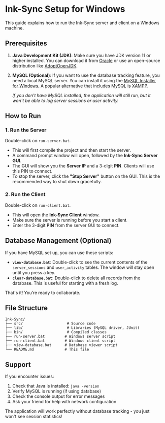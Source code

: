 # Ink-Sync Setup for Windows

This guide explains how to run the Ink-Sync server and client on a Windows machine.

## Prerequisites

1.  **Java Development Kit (JDK)**: Make sure you have JDK version 11 or higher installed. You can download it from [Oracle](https://www.oracle.com/java/technologies/javase-downloads.html) or use an open-source distribution like [AdoptOpenJDK](https://adoptopenjdk.net/).
2.  **MySQL (Optional)**: If you want to use the database tracking feature, you need a local MySQL server. You can install it using the [MySQL Installer for Windows](https://dev.mysql.com/downloads/installer/). A popular alternative that includes MySQL is [XAMPP](https://www.apachefriends.org/index.html).

    *If you don't have MySQL installed, the application will still run, but it won't be able to log server sessions or user activity.*

## How to Run

### 1. Run the Server

Double-click on `run-server.bat`.

-   This will first compile the project and then start the server.
-   A command prompt window will open, followed by the **Ink-Sync Server GUI**.
-   The GUI will show you the **Server IP** and a 3-digit **PIN**. Clients will use this PIN to connect.
-   To stop the server, click the **"Stop Server"** button on the GUI. This is the recommended way to shut down gracefully.

### 2. Run the Client

Double-click on `run-client.bat`.

-   This will open the **Ink-Sync Client** window.
-   Make sure the server is running before you start a client.
-   Enter the 3-digit **PIN** from the server GUI to connect.

## Database Management (Optional)

If you have MySQL set up, you can use these scripts:

-   **`view-database.bat`**: Double-click to see the current contents of the `server_sessions` and `user_activity` tables. The window will stay open until you press a key.
-   **`clear-database.bat`**: Double-click to delete all records from the database. This is useful for starting with a fresh log.

That's it! You're ready to collaborate.

## File Structure

```
Ink-Sync/
├── src/                    # Source code
├── lib/                    # Libraries (MySQL driver, JUnit)
├── bin/                    # Compiled classes
├── run-server.bat         # Windows server script
├── run-client.bat         # Windows client script
├── view-database.bat      # Database viewer script
└── README.md              # This file
```

## Support

If you encounter issues:
1. Check that Java is installed: `java -version`
2. Verify MySQL is running (if using database)
3. Check the console output for error messages
4. Ask your friend for help with network configuration

The application will work perfectly without database tracking - you just won't see session statistics! 